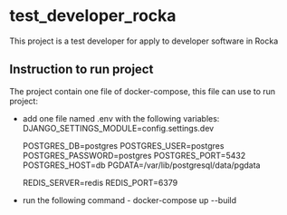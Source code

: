 # test_developer_rocka
This project is a test developer for apply to developer software in Rocka

## Instruction to run project

The project contain one file of docker-compose, this file can use to run project:

- add one file named .env with the following variables:
    DJANGO_SETTINGS_MODULE=config.settings.dev

    POSTGRES_DB=postgres
    POSTGRES_USER=postgres
    POSTGRES_PASSWORD=postgres
    POSTGRES_PORT=5432
    POSTGRES_HOST=db
    PGDATA=/var/lib/postgresql/data/pgdata

    REDIS_SERVER=redis
    REDIS_PORT=6379

- run the following command - docker-compose up --build



